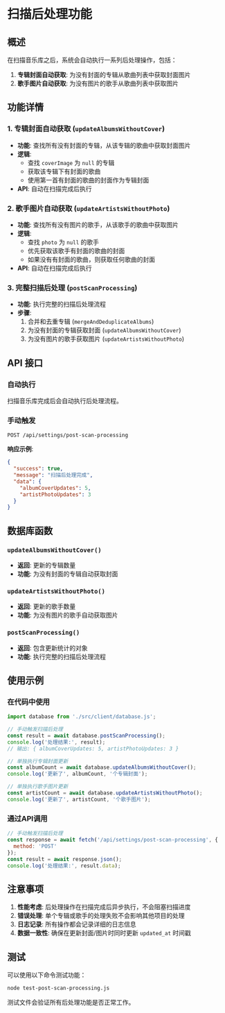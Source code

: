 # 扫描后处理功能

## 概述

在扫描音乐库之后，系统会自动执行一系列后处理操作，包括：

1. **专辑封面自动获取**: 为没有封面的专辑从歌曲列表中获取封面图片
2. **歌手图片自动获取**: 为没有图片的歌手从歌曲列表中获取图片

## 功能详情

### 1. 专辑封面自动获取 (`updateAlbumsWithoutCover`)

- **功能**: 查找所有没有封面的专辑，从该专辑的歌曲中获取封面图片
- **逻辑**: 
  - 查找 `coverImage` 为 `null` 的专辑
  - 获取该专辑下有封面的歌曲
  - 使用第一首有封面的歌曲的封面作为专辑封面
- **API**: 自动在扫描完成后执行

### 2. 歌手图片自动获取 (`updateArtistsWithoutPhoto`)

- **功能**: 查找所有没有图片的歌手，从该歌手的歌曲中获取图片
- **逻辑**:
  - 查找 `photo` 为 `null` 的歌手
  - 优先获取该歌手有封面的歌曲的封面
  - 如果没有有封面的歌曲，则获取任何歌曲的封面
- **API**: 自动在扫描完成后执行

### 3. 完整扫描后处理 (`postScanProcessing`)

- **功能**: 执行完整的扫描后处理流程
- **步骤**:
  1. 合并和去重专辑 (`mergeAndDeduplicateAlbums`)
  2. 为没有封面的专辑获取封面 (`updateAlbumsWithoutCover`)
  3. 为没有图片的歌手获取图片 (`updateArtistsWithoutPhoto`)

## API 接口

### 自动执行
扫描音乐库完成后会自动执行后处理流程。

### 手动触发
```
POST /api/settings/post-scan-processing
```

**响应示例**:
```json
{
  "success": true,
  "message": "扫描后处理完成",
  "data": {
    "albumCoverUpdates": 5,
    "artistPhotoUpdates": 3
  }
}
```

## 数据库函数

### `updateAlbumsWithoutCover()`
- **返回**: 更新的专辑数量
- **功能**: 为没有封面的专辑自动获取封面

### `updateArtistsWithoutPhoto()`
- **返回**: 更新的歌手数量
- **功能**: 为没有图片的歌手自动获取图片

### `postScanProcessing()`
- **返回**: 包含更新统计的对象
- **功能**: 执行完整的扫描后处理流程

## 使用示例

### 在代码中使用
```javascript
import database from './src/client/database.js';

// 手动触发扫描后处理
const result = await database.postScanProcessing();
console.log('处理结果:', result);
// 输出: { albumCoverUpdates: 5, artistPhotoUpdates: 3 }

// 单独执行专辑封面更新
const albumCount = await database.updateAlbumsWithoutCover();
console.log('更新了', albumCount, '个专辑封面');

// 单独执行歌手图片更新
const artistCount = await database.updateArtistsWithoutPhoto();
console.log('更新了', artistCount, '个歌手图片');
```

### 通过API调用
```javascript
// 手动触发扫描后处理
const response = await fetch('/api/settings/post-scan-processing', {
  method: 'POST'
});
const result = await response.json();
console.log('处理结果:', result.data);
```

## 注意事项

1. **性能考虑**: 后处理操作在扫描完成后异步执行，不会阻塞扫描进度
2. **错误处理**: 单个专辑或歌手的处理失败不会影响其他项目的处理
3. **日志记录**: 所有操作都会记录详细的日志信息
4. **数据一致性**: 确保在更新封面/图片时同时更新 `updated_at` 时间戳

## 测试

可以使用以下命令测试功能：
```bash
node test-post-scan-processing.js
```

测试文件会验证所有后处理功能是否正常工作。
